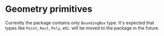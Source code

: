 # Geometry primitives

Currently the package contains only `BoundingBox` type.
It's expected that types like `Point`, `Rect`, `Poly`, etc.
will be moved to the package in the future.


